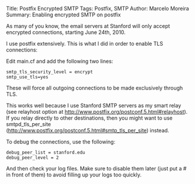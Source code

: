 Title: Postfix Encrypted SMTP
Tags: Postfix, SMTP
Author: Marcelo Moreira
Summary: Enabling encrypted SMTP on postfix

As many of you know, the email servers at Stanford will only accept encrypted connections, starting June 24th, 2010.

I use postfix extensively. This is what I did in order to enable TLS connections:

Edit main.cf and add the following two lines:

    smtp_tls_security_level = encrypt
    smtp_use_tls=yes

These will force all outgoing connections to be made exclusively through TLS.

This works well because I use Stanford SMTP servers as my smart relay (see relayhost option at http://www.postfix.org/postconf.5.html#relayhost). If you relay directly to other destinations, then you might want to use smtpd_tls_per_site (http://www.postfix.org/postconf.5.html#smtp_tls_per_site) instead.

To debug the connections, use the following:

    debug_peer_list = stanford.edu
    debug_peer_level = 2

And then check your log files. Make sure to disable them later (just put a # in front of them) to avoid filling up your logs too quickly.
